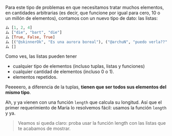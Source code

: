 Para este tipo de problemas en que necesitamos tratar muchos elementos, en cantidades arbitrarias (es decir, que funcione por igual para cero, 10 o un millón de elementos), contamos con un nuevo tipo de dato: las listas:

```haskell
ム [1, 2, 4]
ム ["die", "bart", "die"]
ム [True, False, True]
ム [("@skinnerOk", "Es una aurora boreal"), ("@archuN", "puedo verla??"), ("@skinnerOk", "no")]
ム []

```

Como ves, las listas pueden tener 

  * cualquier tipo de elementos (incluso tuplas, listas y funciones)
  * cualquier cantidad de elementos (incluso 0 o 1). 
  * elementos repetidos.

Peeeeero, a diferencia de la tuplas, **tienen que ser todos sus elementos del mismo tipo**. 

Ah, y ya vienen con una función `length` que calcula su longitud. Así que el primer requerimiento de María lo resolvemos fácil: usamos la función `length` y ya. 

> Veamos si queda claro: proba usar la función length con las listas que te acabamos de mostrar. 
